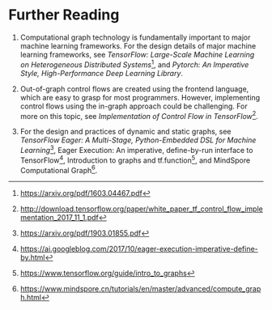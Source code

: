 # Further Reading

1.  Computational graph technology is fundamentally important to major
    machine learning frameworks. For the design details of major machine
    learning frameworks, see *TensorFlow: Large-Scale Machine Learning
    on Heterogeneous Distributed Systems*[^1], and *Pytorch: An
    Imperative Style, High-Performance Deep Learning Library*.

2.  Out-of-graph control flows are created using the frontend language,
    which are easy to grasp for most programmers. However, implementing
    control flows using the in-graph approach could be challenging. For
    more on this topic, see *Implementation of Control Flow in
    TensorFlow*[^2].

3.  For the design and practices of dynamic and static graphs, see
    *TensorFlow Eager: A Multi-Stage, Python-Embedded DSL for Machine
    Learning*[^3], Eager Execution: An imperative, define-by-run
    interface to TensorFlow[^4], Introduction to graphs and
    tf.function[^5], and MindSpore Computational Graph[^6].

[^1]: <https://arxiv.org/pdf/1603.04467.pdf>

[^2]: <http://download.tensorflow.org/paper/white_paper_tf_control_flow_implementation_2017_11_1.pdf>

[^3]: <https://arxiv.org/pdf/1903.01855.pdf>

[^4]: <https://ai.googleblog.com/2017/10/eager-execution-imperative-define-by.html>

[^5]: <https://www.tensorflow.org/guide/intro_to_graphs>

[^6]: <https://www.mindspore.cn/tutorials/en/master/advanced/compute_graph.html>

